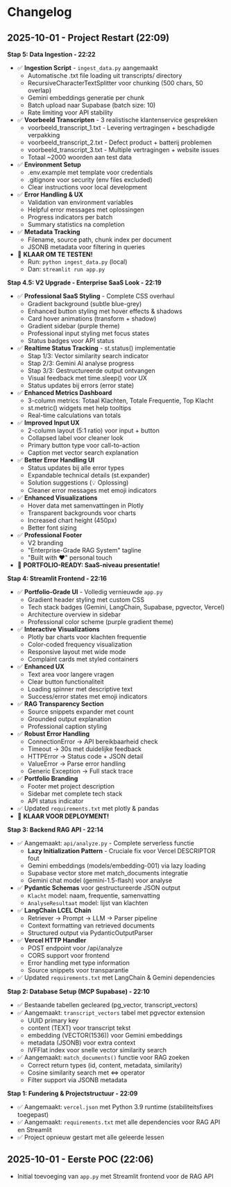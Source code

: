# Changelog

## 2025-10-01 - Project Restart (22:09)

**Stap 5: Data Ingestion - 22:22**
- ✅ **Ingestion Script** - `ingest_data.py` aangemaakt
  - Automatische .txt file loading uit transcripts/ directory
  - RecursiveCharacterTextSplitter voor chunking (500 chars, 50 overlap)
  - Gemini embeddings generatie per chunk
  - Batch upload naar Supabase (batch size: 10)
  - Rate limiting voor API stability
- ✅ **Voorbeeld Transcripten** - 3 realistische klantenservice gesprekken
  - voorbeeld_transcript_1.txt - Levering vertragingen + beschadigde verpakking
  - voorbeeld_transcript_2.txt - Defect product + batterij problemen
  - voorbeeld_transcript_3.txt - Multiple vertragingen + website issues
  - Totaal ~2000 woorden aan test data
- ✅ **Environment Setup**
  - .env.example met template voor credentials
  - .gitignore voor security (env files excluded)
  - Clear instructions voor local development
- ✅ **Error Handling & UX**
  - Validation van environment variables
  - Helpful error messages met oplossingen
  - Progress indicators per batch
  - Summary statistics na completion
- ✅ **Metadata Tracking**
  - Filename, source path, chunk index per document
  - JSONB metadata voor filtering in queries
- 🎯 **KLAAR OM TE TESTEN!**
  - Run: `python ingest_data.py` (local)
  - Dan: `streamlit run app.py`

**Stap 4.5: V2 Upgrade - Enterprise SaaS Look - 22:19**
- ✅ **Professional SaaS Styling** - Complete CSS overhaul
  - Gradient background (subtle blue-grey)
  - Enhanced button styling met hover effects & shadows
  - Card hover animations (transform + shadow)
  - Gradient sidebar (purple theme)
  - Professional input styling met focus states
  - Status badges voor API status
- ✅ **Realtime Status Tracking** - st.status() implementatie
  - Stap 1/3: Vector similarity search indicator
  - Stap 2/3: Gemini AI analyse progress
  - Stap 3/3: Gestructureerde output ontvangen
  - Visual feedback met time.sleep() voor UX
  - Status updates bij errors (error state)
- ✅ **Enhanced Metrics Dashboard**
  - 3-column metrics: Totaal Klachten, Totale Frequentie, Top Klacht
  - st.metric() widgets met help tooltips
  - Real-time calculations van totals
- ✅ **Improved Input UX**
  - 2-column layout (5:1 ratio) voor input + button
  - Collapsed label voor cleaner look
  - Primary button type voor call-to-action
  - Caption met vector search explanation
- ✅ **Better Error Handling UI**
  - Status updates bij alle error types
  - Expandable technical details (st.expander)
  - Solution suggestions (💡 Oplossing)
  - Cleaner error messages met emoji indicators
- ✅ **Enhanced Visualizations**
  - Hover data met samenvattingen in Plotly
  - Transparent backgrounds voor charts
  - Increased chart height (450px)
  - Better font sizing
- ✅ **Professional Footer**
  - V2 branding
  - "Enterprise-Grade RAG System" tagline
  - "Built with ❤️" personal touch
- 🎯 **PORTFOLIO-READY: SaaS-niveau presentatie!**

**Stap 4: Streamlit Frontend - 22:16**
- ✅ **Portfolio-Grade UI** - Volledig vernieuwde `app.py`
  - Gradient header styling met custom CSS
  - Tech stack badges (Gemini, LangChain, Supabase, pgvector, Vercel)
  - Architecture overview in sidebar
  - Professional color scheme (purple gradient theme)
- ✅ **Interactive Visualizations**
  - Plotly bar charts voor klachten frequentie
  - Color-coded frequency visualization
  - Responsive layout met wide mode
  - Complaint cards met styled containers
- ✅ **Enhanced UX**
  - Text area voor langere vragen
  - Clear button functionaliteit
  - Loading spinner met descriptive text
  - Success/error states met emoji indicators
- ✅ **RAG Transparency Section**
  - Source snippets expander met count
  - Grounded output explanation
  - Professional caption styling
- ✅ **Robust Error Handling**
  - ConnectionError → API bereikbaarheid check
  - Timeout → 30s met duidelijke feedback
  - HTTPError → Status code + JSON detail
  - ValueError → Parse error handling
  - Generic Exception → Full stack trace
- ✅ **Portfolio Branding**
  - Footer met project description
  - Sidebar met complete tech stack
  - API status indicator
- ✅ Updated `requirements.txt` met plotly & pandas
- 🎯 **KLAAR VOOR DEPLOYMENT!**

**Stap 3: Backend RAG API - 22:14**
- ✅ Aangemaakt: `api/analyze.py` - Complete serverless functie
  - **Lazy Initialization Pattern** - Cruciale fix voor Vercel DESCRIPTOR fout
  - Gemini embeddings (models/embedding-001) via lazy loading
  - Supabase vector store met match_documents integratie
  - Gemini chat model (gemini-1.5-flash) voor analyse
- ✅ **Pydantic Schemas** voor gestructureerde JSON output
  - `Klacht` model: naam, frequentie, samenvatting
  - `AnalyseResultaat` model: lijst van klachten
- ✅ **LangChain LCEL Chain**
  - Retriever → Prompt → LLM → Parser pipeline
  - Context formatting van retrieved documents
  - Structured output via PydanticOutputParser
- ✅ **Vercel HTTP Handler**
  - POST endpoint voor /api/analyze
  - CORS support voor frontend
  - Error handling met type information
  - Source snippets voor transparantie
- ✅ Updated `requirements.txt` met LangChain & Gemini dependencies

**Stap 2: Database Setup (MCP Supabase) - 22:10**
- ✅ Bestaande tabellen gecleared (pg_vector, transcript_vectors)
- ✅ Aangemaakt: `transcript_vectors` tabel met pgvector extension
  - UUID primary key
  - content (TEXT) voor transcript tekst
  - embedding (VECTOR(1536)) voor Gemini embeddings
  - metadata (JSONB) voor extra context
  - IVFFlat index voor snelle vector similarity search
- ✅ Aangemaakt: `match_documents()` functie voor RAG zoeken
  - Correct return types (id, content, metadata, similarity)
  - Cosine similarity search met <=> operator
  - Filter support via JSONB metadata

**Stap 1: Fundering & Projectstructuur - 22:09**
- ✅ Aangemaakt: `vercel.json` met Python 3.9 runtime (stabiliteitsfixes toegepast)
- ✅ Aangemaakt: `requirements.txt` met alle dependencies voor RAG API en Streamlit
- ✅ Project opnieuw gestart met alle geleerde lessen

## 2025-10-01 - Eerste POC (22:06)
- Initial toevoeging van `app.py` met Streamlit frontend voor de RAG API
